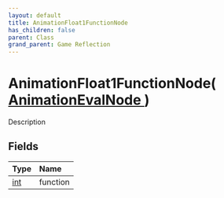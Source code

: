 ```yaml
---
layout: default
title: AnimationFloat1FunctionNode
has_children: false
parent: Class
grand_parent: Game Reflection
---
```

# AnimationFloat1FunctionNode( [ AnimationEvalNode ](/riftbreaker-wiki/docs/game-reflection/classes/animation_eval_node/) )
Description 

## Fields

| Type | Name |
|:----------|:--------------|
| [int](/riftbreaker-wiki/docs/game-reflection/enums/int/) | function |


